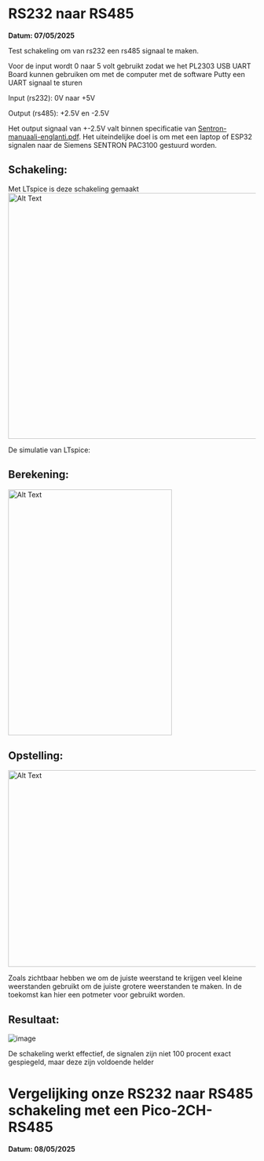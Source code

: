 # RS232 naar RS485

**Datum: 07/05/2025**

Test schakeling om van rs232 een rs485 signaal te maken.

Voor de input wordt 0 naar 5 volt gebruikt zodat we het PL2303 USB UART Board kunnen gebruiken om met de computer met de software Putty een UART signaal te sturen

Input (rs232): 0V naar +5V

Output (rs485): +2.5V en -2.5V

Het output signaal van +-2.5V valt binnen specificatie van [Sentron-manuaali-englanti.pdf](https://github.com/user-attachments/files/20099430/Sentron-manuaali-englanti.pdf). Het uiteindelijke doel is om met een laptop of ESP32 signalen naar de Siemens SENTRON PAC3100 gestuurd worden.


## Schakeling:

Met LTspice is deze schakeling gemaakt
<img src="https://github.com/user-attachments/assets/996f4bac-37c8-4de5-88f3-099f454fcc90" alt="Alt Text" width="800" height="500">

De simulatie van LTspice:


## Berekening:

<img src="https://github.com/user-attachments/assets/0ed6c466-29dc-419e-89e1-f9875c57d170" alt="Alt Text" width="333" height="500">

## Opstelling:

<img src="https://github.com/user-attachments/assets/813e3f6f-0efc-4f96-ab2c-16a1fa56aeb1" alt="Alt Text" width="600" height="400">

Zoals zichtbaar hebben we om de juiste weerstand te krijgen veel kleine weerstanden gebruikt om de juiste grotere weerstanden te maken. In de toekomst kan hier een potmeter voor gebruikt worden. 

## Resultaat:
![image](https://github.com/user-attachments/assets/14d0f0a6-c88a-45c6-8914-9b8ca9835402)

De schakeling werkt effectief, de signalen zijn niet 100 procent exact gespiegeld, maar deze zijn voldoende helder 


# Vergelijking onze RS232 naar RS485 schakeling met een Pico-2CH-RS485

**Datum: 08/05/2025**



